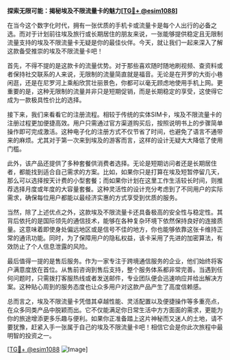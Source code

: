 **探索无限可能：揭秘埃及不限流量卡的魅力[[TG💪+ @esim1088](https://t.me/s/esim1088)]**

在当今这个数字化时代，拥有一张优质的手机卡或流量卡是每个人出行的必备之选。而对于计划前往埃及旅行或长期居住的朋友来说，一张能够提供稳定且无限制流量支持的埃及不限流量卡无疑是你的最佳伙伴。今天，就让我们一起来深入了解这款备受推崇的埃及不限流量卡吧！

首先，不得不提的是这款卡的流量优势。对于那些喜欢随时随地刷视频、查资料或者保持社交联系的人来说，无限制的流量简直就是福音。无论是在开罗的大街小巷闲逛，还是在尼罗河上乘船欣赏壮丽景色，你都可以毫无顾虑地使用手机上网。更重要的是，这种无限制的流量并非只是短期促销，而是长期稳定的享受，这使得它成为一款极具性价比的选择。

接下来，我们来看看它的注册流程。相较于传统的实体SIM卡，埃及不限流量卡的注册过程更加便捷高效。用户只需通过官方渠道购买后，按照说明书上的步骤简单操作即可完成激活。这种电子化的注册方式不仅节省了时间，也避免了语言不通带来的麻烦。尤其对于第一次来到埃及的游客而言，这样的设计无疑大大降低了使用门槛。

此外，该产品还提供了多种套餐供消费者选择。无论是短期访问者还是长期居住者，都能找到适合自己需求的方案。比如，如果你只是打算在埃及短暂停留几天，那么可以选择按天计费的小型套餐；而如果你计划在这里工作生活较长时间，则推荐选择月度或年度的大容量套餐。这种灵活性的设计充分考虑到了不同用户的实际需求，确保每位用户都能以最经济实惠的方式享受到优质的服务。

当然，除了上述优点之外，这款埃及不限流量卡还具备极高的安全性与稳定性。其背后依托的是国际领先的通信技术，能够在各种复杂环境下依然保持良好的连接质量。这意味着即使身处偏远地区或是信号不佳的地方，你也能够依靠这张卡维持正常的通讯功能。同时，为了保障用户的隐私权益，该卡采用了先进的加密算法，有效防止了个人信息泄露的风险。

最后值得一提的是售后服务。作为一家专注于跨境通信服务的企业，他们始终将客户满意度放在首位。从售前咨询到售后支持，整个服务体系都非常完善。当遇到任何问题时，只需拨打客服热线或者发送邮件，专业团队便会迅速响应并给出解决方案。这种贴心周到的服务态度也让众多用户对这款产品产生了高度信赖感。

总而言之，埃及不限流量卡凭借其卓越性能、灵活配置以及便捷操作等多重亮点，在众多同类产品中脱颖而出。它不仅能满足你日常生活中方方面面的需求，更能为你的旅途增添更多乐趣与便利。如果你正准备踏上这片神秘而又迷人的土地，请不要犹豫，赶紧入手一张属于自己的埃及不限流量卡吧！相信它会是你此次旅程中最明智的投资之一。

[[TG💪+ @esim1088](https://t.me/s/esim1088) ![Image](https://i.postimg.cc/4NQfJmqS/Snipaste-2025-05-13-00-14-12.png)]